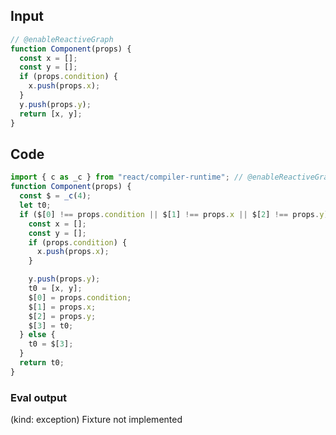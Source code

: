 
## Input

```javascript
// @enableReactiveGraph
function Component(props) {
  const x = [];
  const y = [];
  if (props.condition) {
    x.push(props.x);
  }
  y.push(props.y);
  return [x, y];
}

```

## Code

```javascript
import { c as _c } from "react/compiler-runtime"; // @enableReactiveGraph
function Component(props) {
  const $ = _c(4);
  let t0;
  if ($[0] !== props.condition || $[1] !== props.x || $[2] !== props.y) {
    const x = [];
    const y = [];
    if (props.condition) {
      x.push(props.x);
    }

    y.push(props.y);
    t0 = [x, y];
    $[0] = props.condition;
    $[1] = props.x;
    $[2] = props.y;
    $[3] = t0;
  } else {
    t0 = $[3];
  }
  return t0;
}

```
      
### Eval output
(kind: exception) Fixture not implemented